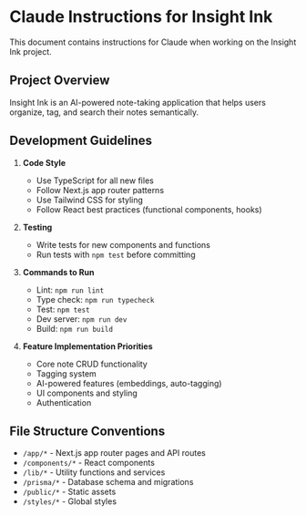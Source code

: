 # Claude Instructions for Insight Ink

This document contains instructions for Claude when working on the Insight Ink project.

## Project Overview

Insight Ink is an AI-powered note-taking application that helps users organize, tag, and search their notes semantically.

## Development Guidelines

1. **Code Style**
   - Use TypeScript for all new files
   - Follow Next.js app router patterns
   - Use Tailwind CSS for styling
   - Follow React best practices (functional components, hooks)

2. **Testing**
   - Write tests for new components and functions
   - Run tests with `npm test` before committing

3. **Commands to Run**
   - Lint: `npm run lint`
   - Type check: `npm run typecheck`
   - Test: `npm test`
   - Dev server: `npm run dev`
   - Build: `npm run build`

4. **Feature Implementation Priorities**
   - Core note CRUD functionality
   - Tagging system
   - AI-powered features (embeddings, auto-tagging)
   - UI components and styling
   - Authentication

## File Structure Conventions

- `/app/*` - Next.js app router pages and API routes
- `/components/*` - React components
- `/lib/*` - Utility functions and services
- `/prisma/*` - Database schema and migrations
- `/public/*` - Static assets
- `/styles/*` - Global styles